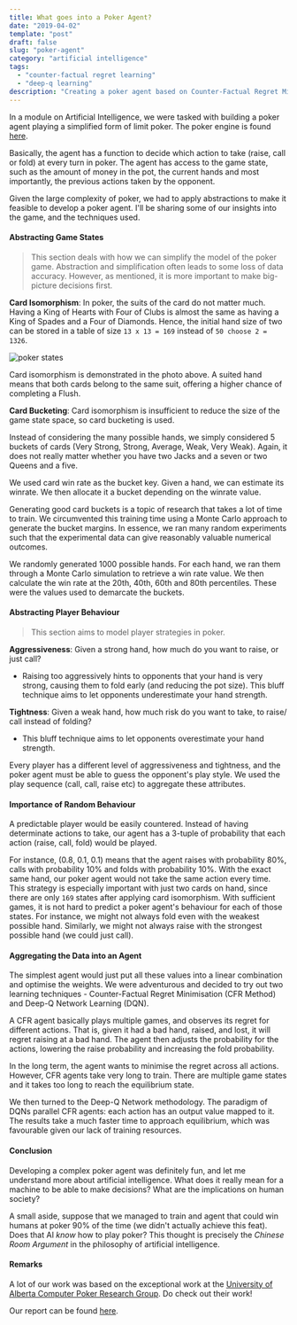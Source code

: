 ```yaml
---
title: What goes into a Poker Agent?
date: "2019-04-02"
template: "post"
draft: false
slug: "poker-agent"
category: "artificial intelligence"
tags:
  - "counter-factual regret learning"
  - "deep-q learning"
description: "Creating a poker agent based on Counter-Factual Regret Minimisation and Deep-Q Learning"
---
```


In a module on Artificial Intelligence, we were tasked with building a poker agent playing a simplified form of limit poker. The poker engine is found [here](https://github.com/ishikota/PyPokerEngine).

Basically, the agent has a function to decide which action to take (raise, call or fold) at every turn in poker. The agent has access to the game state, such as the amount of money in the pot, the current hands and most importantly, the previous actions taken by the opponent.

Given the large complexity of poker, we had to apply abstractions to make it feasible to develop a poker agent. I'll be sharing some of our insights into the game, and the techniques used.

#### Abstracting Game States

> This section deals with how we can simplify the model of the poker game. Abstraction and simplification often leads to some loss of data accuracy. However, as mentioned, it is more important to make big-picture decisions first.

**Card Isomorphism**: In poker, the suits of the card do not matter much. Having a King of Hearts with Four of Clubs is almost the same as having a King of Spades and a Four of Diamonds. Hence, the initial hand size of two can be stored in a table of size `13 x 13 = 169` instead of `50 choose 2 = 1326`.

![poker states](https://upload.wikimedia.org/wikipedia/commons/4/4a/Sklansky_Texas_Holdem_Starting_Hand_Strategies.JPG)

Card isomorphism is demonstrated in the photo above. A suited hand means that both cards belong to the same suit, offering a higher chance of completing a Flush.

**Card Bucketing**: Card isomorphism is insufficient to reduce the size of the game state space, so card bucketing is used. 

Instead of considering the many possible hands, we simply considered 5 buckets of cards (Very Strong, Strong, Average, Weak, Very Weak). Again, it does not really matter whether you have two Jacks and a seven or two Queens and a five. 

We used card win rate as the bucket key. Given a hand, we can estimate its winrate. We then allocate it a bucket depending on the winrate value.

Generating good card buckets is a topic of research that takes a lot of time to train. We circumvented this training time using a Monte Carlo approach to generate the bucket margins. In essence, we ran many random experiments such that the experimental data can give reasonably valuable numerical outcomes.

We randomly generated 1000 possible hands. For each hand, we ran them through a Monte Carlo simulation to retrieve a win rate value. We then calculate the win rate at the 20th, 40th, 60th and 80th percentiles. These were the values used to demarcate the buckets.

#### Abstracting Player Behaviour

> This section aims to model player strategies in poker.

**Aggressiveness**: Given a strong hand, how much do you want to raise, or just call?

* Raising too aggressively hints to opponents that your hand is very strong, causing them to fold early (and reducing the pot size). This bluff technique aims to let opponents underestimate your hand strength.

**Tightness**: Given a weak hand, how much risk do you want to take, to raise/ call instead of folding?

* This bluff technique aims to let opponents overestimate your hand strength.

Every player has a different level of aggressiveness and tightness, and the poker agent must be able to guess the opponent's play style. We used the play sequence (call, call, raise etc) to aggregate these attributes.

#### Importance of Random Behaviour

A predictable player would be easily countered. Instead of having determinate actions to take, our agent has a 3-tuple of probability that each action (raise, call, fold) would be played.

For instance, (0.8, 0.1, 0.1) means that the agent raises with probability 80%, calls with probability 10% and folds with probability 10%. With the exact same hand, our poker agent would not take the same action every time. This strategy is especially important with just two cards on hand, since there are only `169` states after applying card isomorphism. With sufficient games, it is not hard to predict a poker agent's behaviour for each of those states. For instance, we might not always fold even with the weakest possible hand. Similarly, we might not always raise with the strongest possible hand (we could just call).

#### Aggregating the Data into an Agent

The simplest agent would just put all these values into a linear combination and optimise the weights. We were adventurous and decided to try out two learning techniques - Counter-Factual Regret Minimisation (CFR Method) and Deep-Q Network Learning (DQN).

A CFR agent basically plays multiple games, and observes its regret for different actions. That is, given it had a bad hand, raised, and lost, it will regret raising at a bad hand. The agent then adjusts the probability for the actions, lowering the raise probability and increasing the fold probability.

In the long term, the agent wants to minimise the regret across all actions.
However, CFR agents take very long to train. There are multiple game states and it takes too long to reach the equilibrium state.

We then turned to the Deep-Q Network methodology. The paradigm of DQNs parallel CFR agents: each action has an output value mapped to it. The results take a much faster time to approach equilibrium, which was favourable given our lack of training resources.

#### Conclusion

Developing a complex poker agent was definitely fun, and let me understand more about artificial intelligence. What does it really mean for a machine to be able to make decisions? What are the implications on human society?

A small aside, suppose that we managed to train and agent that could win humans at poker 90% of the time (we didn't actually achieve this feat). Does that AI *know* how to play poker? This thought is precisely the *Chinese Room Argument* in the philosophy of artificial intelligence.

#### Remarks

A lot of our work was based on the exceptional work at the [University of Alberta Computer Poker Research Group](https://poker.cs.ualberta.ca/). Do check out their work!

Our report can be found [here](/poker-report.pdf).
